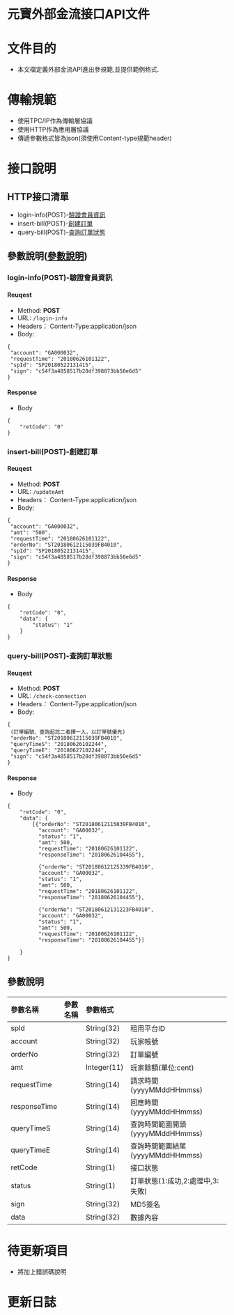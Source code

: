 # 元寶外部金流接口API文件

# 文件目的
  - 本文檔定義外部金流API進出參規範,並提供範例格式.


# 傳輸規範
  - 使用TPC/IP作為傳輸層協議
  - 使用HTTP作為應用層協議
  - 傳遞參數格式皆為json(須使用Content-type規範header)


# 接口說明
## HTTP接口清單
  - login-info(POST)-<a href="#login-info(POST)">驗證會員資訊</a>
  - insert-bill(POST)-<a href="#insert-bill(POST)">創建訂單</a>
  - query-bill(POST)-<a href="#query-bill(POST)">查詢訂單狀態</a>

## 參數說明(<a href="#parametersTable">參數說明</a>) 

### <p id="login-info(POST)">login-info(POST)-驗證會員資訊</p>
#### Reuqest

- Method: **POST**
- URL: ```/login-info```
- Headers： Content-Type:application/json
- Body:
```
{
 "account": "GA000032",
 "requestTime": "20180626101122",
 "spId": "SP20180522131415",
 "sign": "c54f3a4858517b28df398873bb50e6d5"
}
```

#### Response
- Body
```
{ 
	"retCode": "0"
}
```


### <p id="insert-bill(POST)">insert-bill(POST)-創建訂單</p>
#### Reuqest

- Method: **POST**
- URL: ```/updateAmt```
- Headers： Content-Type:application/json
- Body:
```
{
 "account": "GA000032",
 "amt": "500",
 "requestTime": "20180626101122",
 "orderNo": "ST20180612115039FB4010",
 "spId": "SP20180522131415",
 "sign": "c54f3a4858517b28df398873bb50e6d5"
}

```
#### Response
- Body
```
{ 
	"retCode": "0",
	"data": {
		"status": "1"
	}
}
```

### <p id="query-bill(POST)">query-bill(POST)-查詢訂單狀態</p>
#### Reuqest

- Method: **POST**
- URL: ```/check-connection```
- Headers： Content-Type:application/json
- Body:
```
{
 (訂單編號、查詢起訖二者擇一入，以訂單號優先)
 "orderNo": "ST20180612115039FB4010",
 "queryTimeS": "20180626102244",
 "queryTimeE": "20180627102244",
 "sign": "c54f3a4858517b28df398873bb50e6d5"
}
```

#### Response
- Body
```
{ 
	"retCode": "0",
	"data": {
		[{"orderNo": "ST20180612115039FB4010",
		  "account": "GA00032",
		  "status": "1",
		  "amt": 500,
		  "requestTime": "20180626101122",
		  "responseTime": "20180626104455"},
		  
		  {"orderNo": "ST20180612125339FB4010",
		  "account": "GA00032",
		  "status": "1",
		  "amt": 500,
		  "requestTime": "20180626101122",
		  "responseTime": "20180626104455"},
		  
		  {"orderNo": "ST20180612131223FB4010",
		  "account": "GA00032",
		  "status": "1",
		  "amt": 500,
		  "requestTime": "20180626101122",
		  "responseTime": "20180626104455"}]
		
	}
}
```





## <p id="parametersTable">參數說明</p>
|參數名稱|參數名稱|參數格式||
|:--|:--|:--|:--|
|spId||String(32)|租用平台ID|
|account||String(32)|玩家帳號|
|orderNo||String(32)|訂單編號|
|amt||Integer(11)|玩家餘額(單位:cent)|
|requestTime||String(14)|請求時間(yyyyMMddHHmmss)|
|responseTime||String(14)|回應時間(yyyyMMddHHmmss)|
|queryTimeS||String(14)|查詢時間範圍開頭(yyyyMMddHHmmss)|
|queryTimeE||String(14)|查詢時間範圍結尾(yyyyMMddHHmmss)|
|retCode||String(1)|接口狀態|
|status||String(1)|訂單狀態(1:成功,2:處理中,3:失敗)|
|sign||String(32)|MD5簽名|
|data||String(32)|數據內容|


# 待更新項目

  - 將加上錯誤碼說明

# 更新日誌
 

